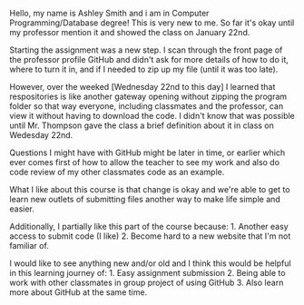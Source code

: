 Hello, my name is Ashley Smith and i am in Computer Programming/Database degree!
This is very new to me. So far it's okay until my professor mention it and showed the class on January 22nd.

Starting the assignment was a new step. I scan through the front page of the professor profile GitHub and didn't ask for more details of how to do it, where to turn it in, and if I needed to zip up my file (until it was too late).

However, over the weeked [Wednesday 22nd to this day] I learned that respositories is like another gateway opening without zipping the program folder so that way everyone, including classmates and the professor, can view it without having to download the code. I didn't know that was possible until Mr. Thompson gave the class a brief definition about it in class on Wedesday 22nd.

Questions I might have with GitHub might be later in time, or earlier which ever comes first of how to allow the teacher to see my work and also do code review of my other classmates code as an example.

What I like about this course is that change is okay and we're able to get to learn new outlets of submitting files another way to make life simple and easier.

Additionally, I partially like this part of the course because:
      1. Another easy access to submit code (I like)
      2. Become hard to a new website that I'm not familiar of.
      
I would like to see anything new and/or old and I think this would be helpful in this learning journey of:
      1. Easy assignment submission
      2. Being able to work with other classmates in group project of using GitHub
      3. Also learn more about GitHub at the same time.
